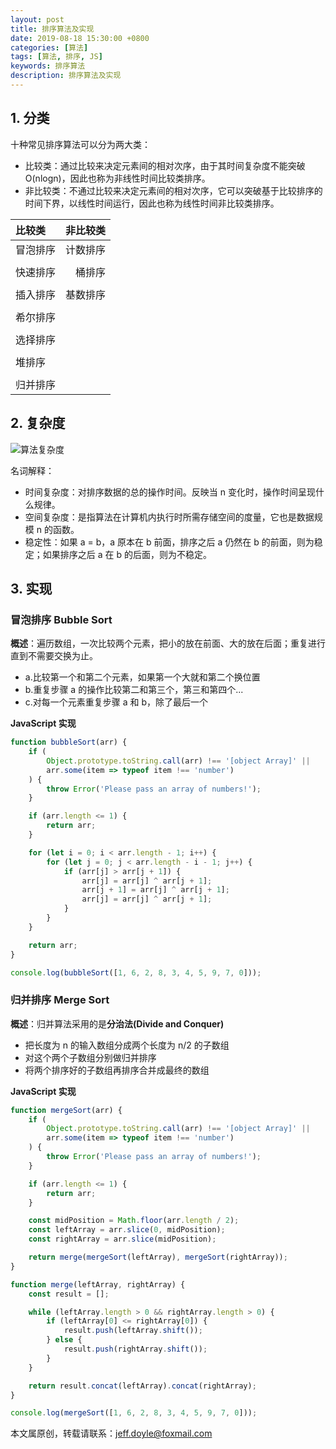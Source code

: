 ```yaml
---
layout: post
title: 排序算法及实现
date: 2019-08-18 15:30:00 +0800
categories: [算法]
tags: [算法, 排序, JS]
keywords: 排序算法
description: 排序算法及实现
---
```


## 1. 分类

十种常见排序算法可以分为两大类：

-   比较类：通过比较来决定元素间的相对次序，由于其时间复杂度不能突破 O(nlogn)，因此也称为非线性时间比较类排序。
-   非比较类：不通过比较来决定元素间的相对次序，它可以突破基于比较排序的时间下界，以线性时间运行，因此也称为线性时间非比较类排序。

| 比较类   | 非比较类 |
| :------- | -------: |
| 冒泡排序 | 计数排序 |
|          |          |
| 快速排序 |   桶排序 |
|          |          |
| 插入排序 | 基数排序 |
|          |          |
| 希尔排序 |          |
|          |          |
| 选择排序 |          |
|          |          |
| 堆排序   |          |
|          |          |
| 归并排序 |          |

## 2. 复杂度

![算法复杂度](https://blog.halomaple.com/media/algorithms.png)

名词解释：

-   时间复杂度：对排序数据的总的操作时间。反映当 n 变化时，操作时间呈现什么规律。
-   空间复杂度：是指算法在计算机内执行时所需存储空间的度量，它也是数据规模 n 的函数。
-   稳定性：如果 a = b，a 原本在 b 前面，排序之后 a 仍然在 b 的前面，则为稳定；如果排序之后 a 在 b 的后面，则为不稳定。

## 3. 实现

### 冒泡排序 Bubble Sort

**概述**：遍历数组，一次比较两个元素，把小的放在前面、大的放在后面；重复进行直到不需要交换为止。

-   a.比较第一个和第二个元素，如果第一个大就和第二个换位置
-   b.重复步骤 a 的操作比较第二和第三个，第三和第四个...
-   c.对每一个元素重复步骤 a 和 b，除了最后一个

**JavaScript 实现**

```js
function bubbleSort(arr) {
	if (
		Object.prototype.toString.call(arr) !== '[object Array]' ||
		arr.some(item => typeof item !== 'number')
	) {
		throw Error('Please pass an array of numbers!');
	}

	if (arr.length <= 1) {
		return arr;
	}

	for (let i = 0; i < arr.length - 1; i++) {
		for (let j = 0; j < arr.length - i - 1; j++) {
			if (arr[j] > arr[j + 1]) {
				arr[j] = arr[j] ^ arr[j + 1];
				arr[j + 1] = arr[j] ^ arr[j + 1];
				arr[j] = arr[j] ^ arr[j + 1];
			}
		}
	}

	return arr;
}

console.log(bubbleSort([1, 6, 2, 8, 3, 4, 5, 9, 7, 0]));
```

### 归并排序 Merge Sort

**概述**：归并算法采用的是**分治法(Divide and Conquer)**

-   把长度为 n 的输入数组分成两个长度为 n/2 的子数组
-   对这个两个子数组分别做归并排序
-   将两个排序好的子数组再排序合并成最终的数组

**JavaScript 实现**

```js
function mergeSort(arr) {
	if (
		Object.prototype.toString.call(arr) !== '[object Array]' ||
		arr.some(item => typeof item !== 'number')
	) {
		throw Error('Please pass an array of numbers!');
	}

	if (arr.length <= 1) {
		return arr;
	}

	const midPosition = Math.floor(arr.length / 2);
	const leftArray = arr.slice(0, midPosition);
	const rightArray = arr.slice(midPosition);

	return merge(mergeSort(leftArray), mergeSort(rightArray));
}

function merge(leftArray, rightArray) {
	const result = [];

	while (leftArray.length > 0 && rightArray.length > 0) {
		if (leftArray[0] <= rightArray[0]) {
			result.push(leftArray.shift());
		} else {
			result.push(rightArray.shift());
		}
	}

	return result.concat(leftArray).concat(rightArray);
}

console.log(mergeSort([1, 6, 2, 8, 3, 4, 5, 9, 7, 0]));
```

本文属原创，转载请联系：<a href="mailto:jeff.doyle@foxmail.com">jeff.doyle@foxmail.com</a>
